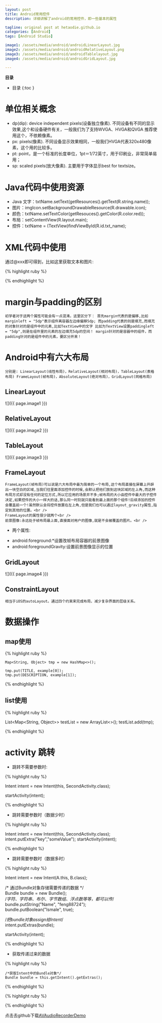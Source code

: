 ```yaml
---
layout: post
title: Android常用控件
description: 详细讲解了android的常用控件，即一些基本的属性

tagline: original post at hetaodie.github.io
categories: [Android]
tags: [Android Studio]

image1: /assets/media/android/androidLinearLayout.jpg
image2: /assets/media/android/androidRelativeLayout.png
image3: /assets/media/android/androidTablelayout.jpg
image4: /assets/media/android/androidGridLayout.jpg

---
```


**目录**

* 目录
 {:toc  }

 
#  单位相关概念

- dp(dip): device independent pixels(设备独立像素). 不同设备有不同的显示效果,这个和设备硬件有关，一般我们为了支持WVGA、HVGA和QVGA 推荐使用这个，不依赖像素。 
- px: pixels(像素). 不同设备显示效果相同，一般我们HVGA代表320x480像素，这个用的比较多。 
- pt: point，是一个标准的长度单位，1pt＝1/72英寸，用于印刷业，非常简单易用；
- sp: scaled pixels(放大像素). 主要用于字体显示best for textsize。

# Java代码中使用资源

- Java 文字：txtName.setText(getResources().getText(R.string.name));
- 图片：imgIcon.setBackgroundDrawableResource(R.drawable.icon); 
- 颜色：txtName.setTextColor(getResouces().getColor(R.color.red)); 
- 布局：setContentView(R.layout.main);
- 控件：txtName = (TextView)findViewById(R.id.txt_name);

# XML代码中使用
通过@xxx即可得到，比如这里获取文本和图片:

{% highlight ruby %}

<TextView android:text="@string/hello_world" android:layout_width="wrap_content" android:layout_height="wrap_content" android:background = "@drawable/img_back"/>

{% endhighlight %}

# margin与padding的区别

	初学者对于这两个属性可能会有一点混淆，这里区分下： 首先margin代表的是偏移,比如marginleft = "5dp"表示组件离容器左边缘偏移5dp; 而padding代表的则是填充,而填充的对象针对的是组件中的元素,比如TextView中的文字 比如为TextView设置paddingleft = "5dp",则是在组件里的元素的左边填充5dp的空间！ margin针对的是容器中的组件，而padding针对的是组件中的元素，要区分开来！ 

# Android中有六大布局
	分别是: LinearLayout(线性布局)，RelativeLayout(相对布局)，TableLayout(表格布局) FrameLayout(帧布局)，AbsoluteLayout(绝对布局)，GridLayout(网格布局) 

## LinearLayout

![]({{ page.image1 }})

## RelativeLayout 


![]({{ page.image2 }})
 
## TableLayout

![]({{ page.image3 }})

## FrameLayout

    FrameLayout(帧布局)可以说是六大布局中最为简单的一个布局,这个布局直接在屏幕上开辟出一块空白的区域,当我们往里面添加控件的时候,会默认把他们放到这块区域的左上角,而这种布局方式却没有任何的定位方式,所以它应用的场景并不多;帧布局的大小由控件中最大的子控件决定,如果控件的大小一样大的话,那么同一时刻就只能看到最上面的那个组件!后续添加的控件会覆盖前一个!虽然默认会将控件放置在左上角,但是我们也可以通过layout_gravity属性,指定到其他的位置。<br />
    FrameLayout的属性很少就两个<br />
    前景图像:永远处于帧布局最上面,直接面对用户的图像,就是不会被覆盖的图片。<br />
    
* 两个属性:
- android:foreground:*设置改帧布局容器的前景图像
- android:foregroundGravity:设置前景图像显示的位置
    
## GridLayout

![]({{ page.image4 }})


## ConstraintLayout
	相当于iOS的autoLayout。通过四个约束来完成布局，减少复杂界面的层级关系。

# 数据操作
## map使用

{% highlight ruby %}

    Map<String, Object> tmp = new HashMap<>();
           
    tmp.put(TITLE, example[0]);
    tmp.put(DESCRIPTION, example[1]);

{% endhighlight %}

## list使用

{% highlight ruby %}

 List<Map<String, Object>> testList = new ArrayList<>();
  testList.add(tmp);
 
{% endhighlight %}
# activity 跳转

- 跳转不需要参数时:
 
{% highlight ruby %}
 
Intent intent = new Intent(this, SecondActivity.class);

startActivity(intent);

{% endhighlight %}

- 跳转需要参数时（数据少时）

{% highlight ruby %}

Intent intent = new Intent(this, SecondActivity.class);
intent.putExtra("key","someValue");
startActivity(intent);

{% endhighlight %}

- 跳转需要参数时（数据多时）

{% highlight ruby %}


Intent intent = new Intent(A.this, B.class);  
  
/* 通过Bundle对象存储需要传递的数据 */  
Bundle bundle = new Bundle();  
/*字符、字符串、布尔、字节数组、浮点数等等，都可以传*/  
bundle.putString("Name", "feng88724");  
bundle.putBoolean("Ismale", true);  
  
/*把bundle对象assign给Intent*/  
intent.putExtras(bundle);  
  
startActivity(intent);  

{% endhighlight %}

- 获取传递过来的数据

{% highlight ruby %}

    /*获取Intent中的Bundle对象*/  
    Bundle bundle = this.getIntent().getExtras();  

{% endhighlight %}



{% highlight ruby %}


{% endhighlight %}



点击去github下载[AVAudioRecorderDemo][1]

<!--本文所用的超链接-->

[1]:https://github.com/hetaodie/AVAudioRecorderDemo.git
